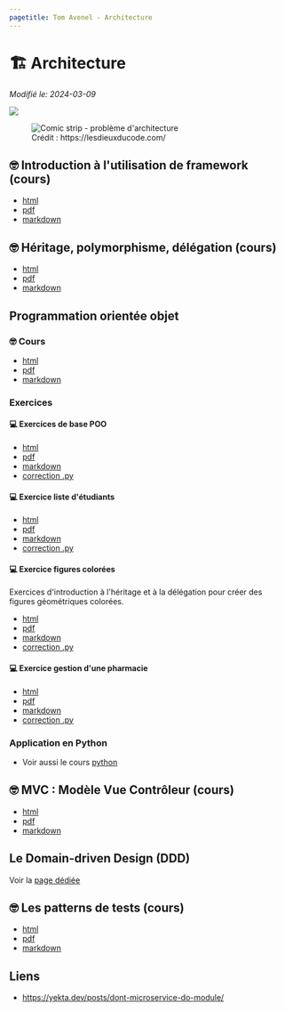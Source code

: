 ```yaml
---
pagetitle: Tom Avenel - Architecture
---
```


# 🏗️ Architecture

_Modifié le: 2024-03-09_

![](/resources/images/cover/archi.jpg)

<figure>
    <img src="https://lesdieuxducode.com/images/blog/rachidabiechehmidouche@expaceocom/Capture__.PNG" alt="Comic strip - problème d'architecture" />
    <figcaption>Crédit : https://lesdieuxducode.com/</figcaption>
</figure>

## 🤓 Introduction à l'utilisation de framework (cours)

- [html](/cours/archi/choix-framework-cours.html)
- [pdf](/cours/archi/choix-framework-cours.pdf)
- [markdown](/cours/archi/choix-framework-cours.md)

## 🤓 Héritage, polymorphisme, délégation (cours)

- [html](/cours/archi/heritage.html)
- [pdf](/cours/archi/heritage.pdf)
- [markdown](/cours/archi/heritage.md)

## Programmation orientée objet

### 🤓 Cours

- [html](/cours/archi/poo/poo-cours.html)
- [pdf](/cours/archi/poo/poo-cours.pdf)
- [markdown](/cours/archi/poo/poo-cours.md)

### Exercices

#### 💻 Exercices de base POO

- [html](/cours/archi/poo/exos-poo.html)
- [pdf](/cours/archi/poo/exos-poo.pdf)
- [markdown](/cours/archi/poo/exos-poo.md)
- [correction .py](/cours/archi/poo/exos-poo_correction.py)

#### 💻 Exercice liste d'étudiants

- [html](/cours/archi/poo/exo-poo-etudiants.html)
- [pdf](/cours/archi/poo/exo-poo-etudiants.pdf)
- [markdown](/cours/archi/poo/exo-poo-etudiants.md)
- [correction .py](/cours/archi/poo/exo-poo-etudiants_correction.py)

#### 💻 Exercice figures colorées

Exercices d'introduction à l'héritage et à la délégation pour créer des figures géométriques colorées.

- [html](/cours/archi/poo/exo-poo-figures-colorees.html)
- [pdf](/cours/archi/poo/exo-poo-figures-colorees.pdf)
- [markdown](/cours/archi/poo/exo-poo-figures-colorees.md)
- [correction .py](/cours/archi/poo/exo-poo-figures-colorees_correction.py)

#### 💻 Exercice gestion d'une pharmacie

- [html](/cours/archi/poo/exo-poo-pharmacie.html)
- [pdf](/cours/archi/poo/exo-poo-pharmacie.pdf)
- [markdown](/cours/archi/poo/exo-poo-pharmacie.md)
- [correction .py](/cours/archi/poo/exo-poo-pharmacie_correction.py)

### Application en Python

- Voir aussi le cours [python](/cours/python/index.md)

## 🤓 MVC : Modèle Vue Contrôleur (cours)

- [html](/cours/archi/mvc-cours.html)
- [pdf](/cours/archi/mvc-cours.pdf)
- [markdown](/cours/archi/mvc-cours.md)

## Le Domain-driven Design (DDD)

Voir la [page dédiée](/cours/ddd/index.html)

## 🤓 Les patterns de tests (cours)

- [html](/cours/tests/methodo/patterns-cours.html)
- [pdf](/cours/tests/methodo/patterns-cours.pdf)
- [markdown](/cours/tests/methodo/patterns-cours.md)

## Liens

- <https://yekta.dev/posts/dont-microservice-do-module/>
